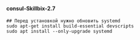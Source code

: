 #### consul-Skillbix-2.7

```
## Перед установкой нужно обновить systemd
sudo apt-get install build-essential devscripts
sudo apt install --only-upgrade systemd

```
